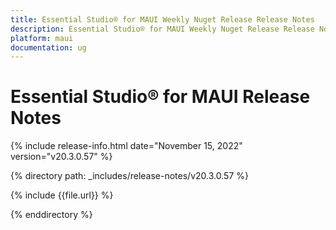 ```yaml
---
title: Essential Studio® for MAUI Weekly Nuget Release Release Notes  
description: Essential Studio® for MAUI Weekly Nuget Release Release Notes  
platform: maui
documentation: ug
---
```


# Essential Studio® for MAUI  Release Notes  

{% include release-info.html date="November 15, 2022"  version="v20.3.0.57" %} 

{% directory path: _includes/release-notes/v20.3.0.57 %}

{% include {{file.url}} %}

{% enddirectory %}